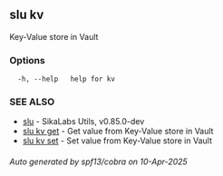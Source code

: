 ## slu kv

Key-Value store in Vault

### Options

```
  -h, --help   help for kv
```

### SEE ALSO

* [slu](slu.md)	 - SikaLabs Utils, v0.85.0-dev
* [slu kv get](slu_kv_get.md)	 - Get value from Key-Value store in Vault
* [slu kv set](slu_kv_set.md)	 - Set value from Key-Value store in Vault

###### Auto generated by spf13/cobra on 10-Apr-2025
